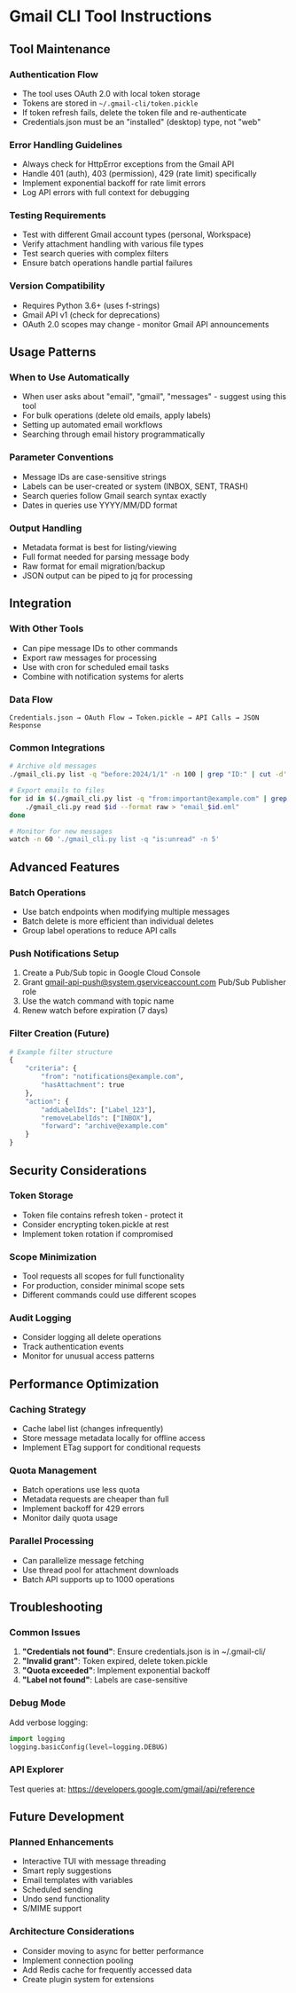 # Gmail CLI Tool Instructions

## Tool Maintenance

### Authentication Flow
- The tool uses OAuth 2.0 with local token storage
- Tokens are stored in `~/.gmail-cli/token.pickle`
- If token refresh fails, delete the token file and re-authenticate
- Credentials.json must be an "installed" (desktop) type, not "web"

### Error Handling Guidelines
- Always check for HttpError exceptions from the Gmail API
- Handle 401 (auth), 403 (permission), 429 (rate limit) specifically
- Implement exponential backoff for rate limit errors
- Log API errors with full context for debugging

### Testing Requirements
- Test with different Gmail account types (personal, Workspace)
- Verify attachment handling with various file types
- Test search queries with complex filters
- Ensure batch operations handle partial failures

### Version Compatibility
- Requires Python 3.6+ (uses f-strings)
- Gmail API v1 (check for deprecations)
- OAuth 2.0 scopes may change - monitor Gmail API announcements

## Usage Patterns

### When to Use Automatically
- When user asks about "email", "gmail", "messages" - suggest using this tool
- For bulk operations (delete old emails, apply labels)
- Setting up automated email workflows
- Searching through email history programmatically

### Parameter Conventions
- Message IDs are case-sensitive strings
- Labels can be user-created or system (INBOX, SENT, TRASH)
- Search queries follow Gmail search syntax exactly
- Dates in queries use YYYY/MM/DD format

### Output Handling
- Metadata format is best for listing/viewing
- Full format needed for parsing message body
- Raw format for email migration/backup
- JSON output can be piped to jq for processing

## Integration

### With Other Tools
- Can pipe message IDs to other commands
- Export raw messages for processing
- Use with cron for scheduled email tasks
- Combine with notification systems for alerts

### Data Flow
```
Credentials.json → OAuth Flow → Token.pickle → API Calls → JSON Response
```

### Common Integrations
```bash
# Archive old messages
./gmail_cli.py list -q "before:2024/1/1" -n 100 | grep "ID:" | cut -d' ' -f2 | xargs ./gmail_cli.py batch-delete

# Export emails to files
for id in $(./gmail_cli.py list -q "from:important@example.com" | grep "ID:" | cut -d' ' -f2); do
    ./gmail_cli.py read $id --format raw > "email_$id.eml"
done

# Monitor for new messages
watch -n 60 './gmail_cli.py list -q "is:unread" -n 5'
```

## Advanced Features

### Batch Operations
- Use batch endpoints when modifying multiple messages
- Batch delete is more efficient than individual deletes
- Group label operations to reduce API calls

### Push Notifications Setup
1. Create a Pub/Sub topic in Google Cloud Console
2. Grant gmail-api-push@system.gserviceaccount.com Pub/Sub Publisher role
3. Use the watch command with topic name
4. Renew watch before expiration (7 days)

### Filter Creation (Future)
```python
# Example filter structure
{
    "criteria": {
        "from": "notifications@example.com",
        "hasAttachment": true
    },
    "action": {
        "addLabelIds": ["Label_123"],
        "removeLabelIds": ["INBOX"],
        "forward": "archive@example.com"
    }
}
```

## Security Considerations

### Token Storage
- Token file contains refresh token - protect it
- Consider encrypting token.pickle at rest
- Implement token rotation if compromised

### Scope Minimization
- Tool requests all scopes for full functionality
- For production, consider minimal scope sets
- Different commands could use different scopes

### Audit Logging
- Consider logging all delete operations
- Track authentication events
- Monitor for unusual access patterns

## Performance Optimization

### Caching Strategy
- Cache label list (changes infrequently)
- Store message metadata locally for offline access
- Implement ETag support for conditional requests

### Quota Management
- Batch operations use less quota
- Metadata requests are cheaper than full
- Implement backoff for 429 errors
- Monitor daily quota usage

### Parallel Processing
- Can parallelize message fetching
- Use thread pool for attachment downloads
- Batch API supports up to 1000 operations

## Troubleshooting

### Common Issues
1. **"Credentials not found"**: Ensure credentials.json is in ~/.gmail-cli/
2. **"Invalid grant"**: Token expired, delete token.pickle
3. **"Quota exceeded"**: Implement exponential backoff
4. **"Label not found"**: Labels are case-sensitive

### Debug Mode
Add verbose logging:
```python
import logging
logging.basicConfig(level=logging.DEBUG)
```

### API Explorer
Test queries at: https://developers.google.com/gmail/api/reference

## Future Development

### Planned Enhancements
- Interactive TUI with message threading
- Smart reply suggestions
- Email templates with variables
- Scheduled sending
- Undo send functionality
- S/MIME support

### Architecture Considerations
- Consider moving to async for better performance
- Implement connection pooling
- Add Redis cache for frequently accessed data
- Create plugin system for extensions